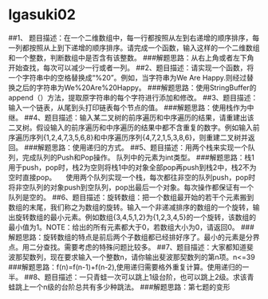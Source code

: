 # lgasuki02
##1、 题目描述：在一个二维数组中，每一行都按照从左到右递增的顺序排序，每一列都按照从上到下递增的顺序排序。请完成一个函数，输入这样的一个二维数组和一个整数，判断数组中是否含有该整数。
###解题思路：从右上角或者左下角开始查找，每次可以减少一行或者一列。
##2、题目描述：请实现一个函数，将一个字符串中的空格替换成“%20”。例如，当字符串为We Are Happy.则经过替换之后的字符串为We%20Are%20Happy。
###解题思路：使用StringBuffer的append（）方法，提取原字符串的每个字符进行添加和修改。
##3、题目描述：输入一个链表，从尾到头打印链表每个节点的值。
###解题思路：使用栈作为中继。
##4、题目描述：输入某二叉树的前序遍历和中序遍历的结果，请重建出该二叉树。假设输入的前序遍历和中序遍历的结果中都不含重复的数字。例如输入前序遍历序列{1,2,4,7,3,5,6,8}和中序遍历序列{4,7,2,1,5,3,8,6}，则重建二叉树并返回。
###解题思路：使用递归的方式。
##5、题目描述：用两个栈来实现一个队列，完成队列的Push和Pop操作。 队列中的元素为int类型。
###解题思路：栈1用于push，pop时，栈2为空则将栈1中的对象全部pop再push到栈2中，栈2不为空时直接pop。     使用两个队列实现一个栈，每次都往非空的队列push，pop时将非空队列的对象push到空队列，pop出最后一个对象。每次操作都保证有一个队列是空的。
##6、题目描述：旋转数组：把一个数组最开始的若干个元素搬到数组的末尾，我们称之为数组的旋转。输入一个非递减排序的数组的一个旋转，输出旋转数组的最小元素。例如数组{3,4,5,1,2}为{1,2,3,4,5}的一个旋转，该数组的最小值为1。NOTE：给出的所有元素都大于0，若数组大小为0，请返回0。
###解题思路：旋转数组的特点是前后两个子数组都已经排好序了。最小的元素是分界点。用二分查找。需要考虑的特殊问题比较多。
##7、题目描述：大家都知道斐波那契数列，现在要求输入一个整数n，请你输出斐波那契数列的第n项。n<=39
###解题思路：f(n)=f(n-1)+f(n-2),使用递归需要格外重复计算。使用递归的一半。
##8、题目描述：一只青蛙一次可以跳上1级台阶，也可以跳上2级。求该青蛙跳上一个n级的台阶总共有多少种跳法。
###解题思路：第七题的变形
